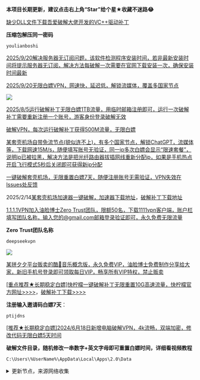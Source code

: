 **本项目长期更新，建议点击右上角“Star”给个星★收藏不迷路😂**

[缺少DLL文件下载吾爱破解大佬开发的VC++驱动补丁](https://www.lanzoul.com/iARSM265nfeb)

**压缩包解压同一密码**

```
youlianboshi
```

[2025/9/20解决服务器无订阅问题，该软件检测程序安装时间，若非最新安装时间将提示服务器无订阅，解决方法每破解一次需要在官网下载安装一次，确保安装时间最新](https://ylbs.lanzou.com/ikcfi2zexmpc)

[2025/9/20无限白嫖VPN，网速快，延迟低，解锁流媒体，覆盖多国家节点](https://ylbs.lanzoul.com/iBEDT36lo81e)

![](https://cdn.z.wiki/autoupload/20250514/wiZp/1653X1188/IMG-20250514-175452.png)

[2025/8/5运行破解补丁无限白嫖1TB流量，用临时邮箱注册即可，运行一次破解补丁需要重新注册一个账号，游客身份登录破解无效](https://ylbs.lanzoul.com/izveP2q6lk7i)

[破解VPN，每次运行破解补丁获得500M流量，无限白嫖](https://ylbs.lanzoul.com/iXTOp2pit6hi)

[某套壳机场自带免流节点(貌似连不上)，有多个国家节点，解锁ChatGPT，流媒体等，下载网速15M/s，随便填写账号无验证，同一ip多次白嫖会显示“限速套餐”，说明ip已被拉黑，解决方法是把光纤路由器拔插网线重新分配ip，如果是手机热点开启飞行模式5秒后关闭即可获得新ip分配](https://ylbs.lanzoul.com/iedIG2ntjixa)

[一键破解套壳机场，无限重置白嫖7天，随便注册账号无需验证，VPN失效在Issues处反馈](
https://ylbs.lanzoul.com/iN85a2ns3y7i)

2025/2/14[某套壳机场加速器一键破解，加速器下载地址](https://mofangcloud.shop/)，[破解补丁下载地址](https://ylbs.lanzoul.com/iTndl2nr231e)

[1.1.1.1VPN加入油脸博士Zero Trust团队，限额50名，下载1111vpn客户端，账户栏填写团队名称，输入您的@gmail.com邮箱登录验证即可，永久免费无限流量](https://one.one.one.one/)

**Zero Trust团队名称**
```
deepseekvpn
```

![](https://img.erpweb.eu.org/imgs/2025/02/fb34d95529149d96.jpg)

[某拼夕夕平台贩卖的酷🐶音乐概念版，永久免费VIP，油脸博士免费制作分享给大家，新旧手机号登录即可领取每日VIP，畅享所有VIP特权，禁止贩卖](https://ylbs.lanzoul.com/ihZ4W2l60h0h)

[[重点推荐★长期稳定白嫖]快柠檬一键破解补丁无限重置10G高速流量，快柠檬官方网址>>>>](https://ekowk.com/s/acn11)，[破解补丁下载>>>>](https://ylbs.lanzoul.com/igO3g26dlxbc)

**注册输入邀请码白嫖7天**：

```
ptijdns
```

[[推荐★长期稳定白嫖]2024/6月18日新增电脑破解VPN，4k流畅，双端加密，修改代码无限白嫖5天时间](https://ylbs.lanzoul.com/iTWBF225hcsh)

**破解文件目录，随机修改一串数字+英文字母即可重置白嫖时间，详细看视频教程**

```
C:\Users\%UserName%\AppData\Local\Apps\2.0\Data
```

<details><summary>更新节点，来源网络收集</summary>
<p>

#### 点击一下即可全部复制
